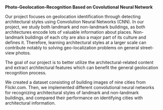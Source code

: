 <b>Photo-Geolocation-Recognition Based on Covolutional Neural Network </b>

Our project focuses on geolocation identification through detecting architectural styles using Convolution Neural Networks (CNN).
In our project, we study both landmark and non-landmark buildings, as both architectures encode lots of valuable information about places. Non-landmark buildings of each city are also a major part of its culture and defines it. Therefore, learning architectural styles at a larger scale can contribute notably to solving geo-localization problems on general street-view photos. 

The goal of our project is to better utilize the architectural-related content and extract architectural features which can benefit the general geolocation recognition process.

We created a dataset consisting of building images of nine cities from Flickr.com. Then, we implemented different convolutional neural networks for recognizing architectural styles of landmark and non-landmark buildings, and compared their performance on identifying cities with architectural information.

